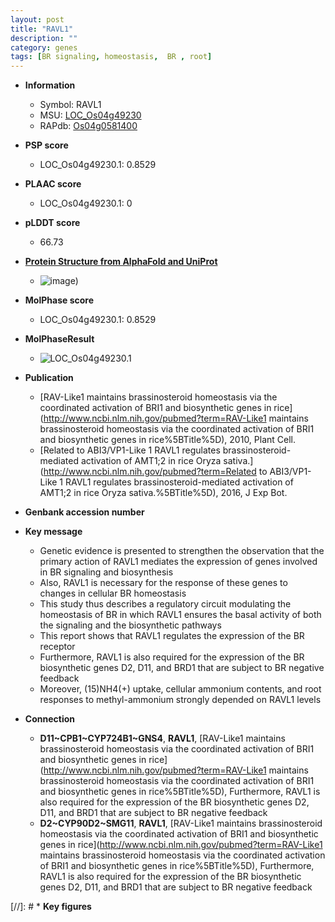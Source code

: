```yaml
---
layout: post
title: "RAVL1"
description: ""
category: genes
tags: [BR signaling, homeostasis,  BR , root]
---
```


* **Information**  
    + Symbol: RAVL1  
    + MSU: [LOC_Os04g49230](http://rice.plantbiology.msu.edu/cgi-bin/ORF_infopage.cgi?orf=LOC_Os04g49230)  
    + RAPdb: [Os04g0581400](http://rapdb.dna.affrc.go.jp/viewer/gbrowse_details/irgsp1?name=Os04g0581400)  

* **PSP score**  
    + LOC_Os04g49230.1: 0.8529 

* **PLAAC score**  
    + LOC_Os04g49230.1: 0 

* **pLDDT score**
    + 66.73

* **[Protein Structure from AlphaFold and UniProt](https://www.uniprot.org/uniprotkb/Q7F9W2/entry#structure)**
    + ![image](https://ricepsp.github.io/images/Q7/AF-Q7F9W2-F1.png))

* **MolPhase score**
    + LOC_Os04g49230.1: 0.8529

* **MolPhaseResult**
    + ![LOC_Os04g49230.1](https://ricepsp.github.io/pictures/LOC_Os04g/LOC_Os04g49230.1.png)

* **Publication**  
    + [RAV-Like1 maintains brassinosteroid homeostasis via the coordinated activation of BRI1 and biosynthetic genes in rice](http://www.ncbi.nlm.nih.gov/pubmed?term=RAV-Like1 maintains brassinosteroid homeostasis via the coordinated activation of BRI1 and biosynthetic genes in rice%5BTitle%5D), 2010, Plant Cell.
    + [Related to ABI3/VP1-Like 1 RAVL1 regulates brassinosteroid-mediated activation of AMT1;2 in rice Oryza sativa.](http://www.ncbi.nlm.nih.gov/pubmed?term=Related to ABI3/VP1-Like 1 RAVL1 regulates brassinosteroid-mediated activation of AMT1;2 in rice Oryza sativa.%5BTitle%5D), 2016, J Exp Bot.

* **Genbank accession number**  

* **Key message**  
    + Genetic evidence is presented to strengthen the observation that the primary action of RAVL1 mediates the expression of genes involved in BR signaling and biosynthesis
    + Also, RAVL1 is necessary for the response of these genes to changes in cellular BR homeostasis
    + This study thus describes a regulatory circuit modulating the homeostasis of BR in which RAVL1 ensures the basal activity of both the signaling and the biosynthetic pathways
    + This report shows that RAVL1 regulates the expression of the BR receptor
    + Furthermore, RAVL1 is also required for the expression of the BR biosynthetic genes D2, D11, and BRD1 that are subject to BR negative feedback
    + Moreover, (15)NH4(+) uptake, cellular ammonium contents, and root responses to methyl-ammonium strongly depended on RAVL1 levels

* **Connection**  
    + __D11~CPB1~CYP724B1~GNS4__, __RAVL1__, [RAV-Like1 maintains brassinosteroid homeostasis via the coordinated activation of BRI1 and biosynthetic genes in rice](http://www.ncbi.nlm.nih.gov/pubmed?term=RAV-Like1 maintains brassinosteroid homeostasis via the coordinated activation of BRI1 and biosynthetic genes in rice%5BTitle%5D), Furthermore, RAVL1 is also required for the expression of the BR biosynthetic genes D2, D11, and BRD1 that are subject to BR negative feedback
    + __D2~CYP90D2~SMG11__, __RAVL1__, [RAV-Like1 maintains brassinosteroid homeostasis via the coordinated activation of BRI1 and biosynthetic genes in rice](http://www.ncbi.nlm.nih.gov/pubmed?term=RAV-Like1 maintains brassinosteroid homeostasis via the coordinated activation of BRI1 and biosynthetic genes in rice%5BTitle%5D), Furthermore, RAVL1 is also required for the expression of the BR biosynthetic genes D2, D11, and BRD1 that are subject to BR negative feedback

[//]: # * **Key figures**  


